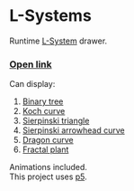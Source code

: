 # L-Systems

Runtime [L-System](https://en.wikipedia.org/wiki/L-system) drawer.  
### [Open link](https://alordash.github.io/L-Systems/static/index.html)
  
Can display:
1. [Binary tree](https://en.wikipedia.org/wiki/L-system#Example_2:_Fractal_(binary)_tree)
2. [Koch curve](https://en.wikipedia.org/wiki/L-system#Example_4:_Koch_curve)
3. [Sierpinski triangle](https://en.wikipedia.org/wiki/L-system#Example_5:_Sierpinski_triangle)
4. [Sierpinski arrowhead curve](https://en.wikipedia.org/wiki/Sierpi%C5%84ski_curve#Arrowhead_curve)
5. [Dragon curve](https://en.wikipedia.org/wiki/L-system#Example_6:_Dragon_curve)
6. [Fractal plant](https://en.wikipedia.org/wiki/L-system#Example_7:_Fractal_plant)  

Animations included.  
This project uses [p5](https://p5js.org/).
